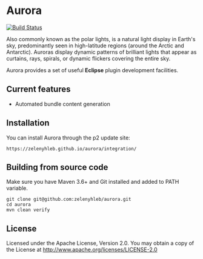 # Aurora
[![Build Status](https://github.com/zelenyhleb/aurora/actions/workflows/ci.yml/badge.svg)](https://github.com/zelenyhleb/aurora/actions)

Also commonly known as the polar lights, is a natural light display in Earth's sky, predominantly seen in high-latitude regions (around the Arctic and Antarctic). Auroras display dynamic patterns of brilliant lights that appear as curtains, rays, spirals, or dynamic flickers covering the entire sky.

Aurora provides a set of useful **Eclipse** plugin development facilities.

## Current features

- Automated bundle content generation

## Installation

You can install Aurora through the p2 update site:

`https://zelenyhleb.github.io/aurora/integration/`

## Building from source code

Make sure you have Maven 3.6+ and Git installed and added to PATH variable.

```
git clone git@github.com:zelenyhleb/aurora.git
cd aurora
mvn clean verify
```

## License

Licensed under the Apache License, Version 2.0. You may obtain a copy of the License at http://www.apache.org/licenses/LICENSE-2.0
